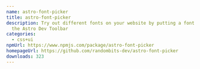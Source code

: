 ```yaml
---
name: astro-font-picker
title: astro-font-picker
description: Try out different fonts on your website by putting a font picker in
  the Astro Dev Toolbar
categories:
  - css+ui
npmUrl: https://www.npmjs.com/package/astro-font-picker
homepageUrl: https://github.com/randombits-dev/astro-font-picker
downloads: 323
---
```

